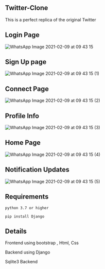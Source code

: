 ## Twitter-Clone
This is a perfect replica of the original Twitter

## Login Page
![WhatsApp Image 2021-02-09 at 09 43 15](https://user-images.githubusercontent.com/63660013/107314807-7c31d000-6abb-11eb-8509-d4270fb5babf.jpeg)

## Sign Up page
![WhatsApp Image 2021-02-09 at 09 43 15 (1)](https://user-images.githubusercontent.com/63660013/107315130-16921380-6abc-11eb-8dfc-d2ddf9332c3d.jpeg)

## Connect Page
![WhatsApp Image 2021-02-09 at 09 43 15 (2)](https://user-images.githubusercontent.com/63660013/107315182-30335b00-6abc-11eb-9230-79dc65501225.jpeg)

## Profile Info
![WhatsApp Image 2021-02-09 at 09 43 15 (3)](https://user-images.githubusercontent.com/63660013/107315307-6a9cf800-6abc-11eb-8447-96b02da57d67.jpeg)

## Home Page
![WhatsApp Image 2021-02-09 at 09 43 15 (4)](https://user-images.githubusercontent.com/63660013/107315362-87393000-6abc-11eb-9bdd-963a8631e8f8.jpeg)

## Notification Updates
![WhatsApp Image 2021-02-09 at 09 43 15 (5)](https://user-images.githubusercontent.com/63660013/107315394-991ad300-6abc-11eb-96b0-0df3bf86a479.jpeg)

## Requirements
`python 3.7 or higher`

`pip install Django`

## Details

Frontend using bootstrap , Html, Css

Backend using Django 

Sqlite3 Backend
